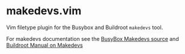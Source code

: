 # makedevs.vim

Vim filetype plugin for the Busybox and Buildroot `makedevs` tool.

For makedevs documentation see the [BusyBox Makedevs
source](https://git.busybox.net/busybox/tree/miscutils/makedevs.c) and
[Buildroot Manual on
Makedevs](https://buildroot.org/downloads/manual/manual.html#makedev-syntax)
